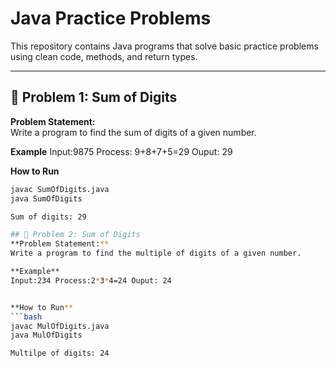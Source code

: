 # Java Practice Problems

This repository contains Java programs that solve basic practice problems using clean code, methods, and return types.  

---

## 📌 Problem 1: Sum of Digits
**Problem Statement:**  
Write a program to find the sum of digits of a given number.

**Example**
Input:9875 Process: 9+8+7+5=29 Ouput: 29


**How to Run**
```bash
javac SumOfDigits.java
java SumOfDigits

Sum of digits: 29

## 📌 Problem 2: Sum of Digits
**Problem Statement:**  
Write a program to find the multiple of digits of a given number.

**Example**
Input:234 Process:2*3*4=24 Ouput: 24


**How to Run**
```bash
javac MulOfDigits.java
java MulOfDigits

Multilpe of digits: 24 